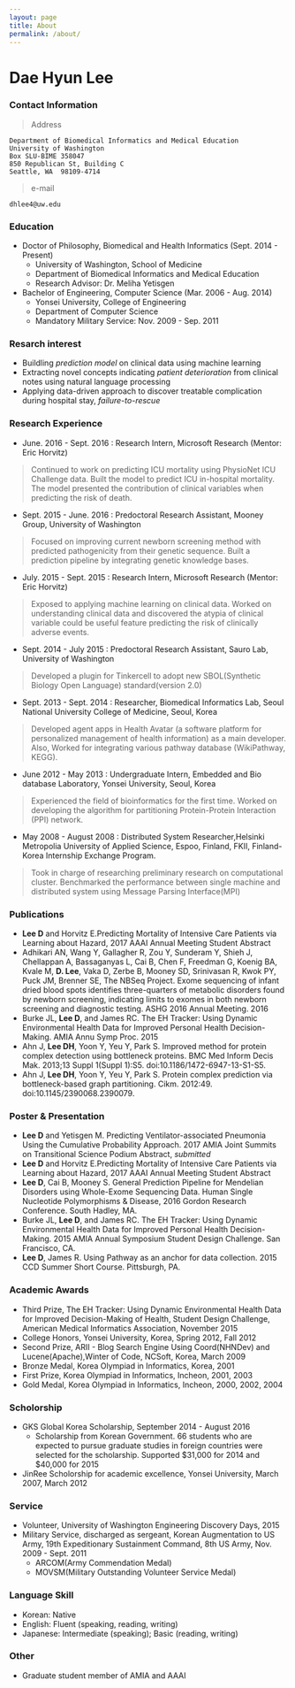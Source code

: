 ```yaml
---
layout: page
title: About
permalink: /about/
---
```



Dae Hyun Lee
============

### Contact Information

> Address
>   
    Department of Biomedical Informatics and Medical Education
    University of Washington
    Box SLU-BIME 358047
    850 Republican St, Building C
    Seattle, WA  98109-4714

> e-mail
>
    dhlee4@uw.edu



### Education
- Doctor of Philosophy, Biomedical and Health Informatics (Sept. 2014 - Present)
	- University of Washington, School of Medicine
	- Department of Biomedical Informatics and Medical Education
	- Research Advisor: Dr. Meliha Yetisgen
- Bachelor of Engineering, Computer Science (Mar. 2006 - Aug. 2014)
	- Yonsei University, College of Engineering
	- Department of Computer Science
	- Mandatory Military Service: Nov. 2009 - Sep. 2011

###  Resarch interest
- Buildling *prediction model* on clinical data using machine learning
- Extracting novel concepts indicating *patient deterioration* from clinical notes using natural language processing
- Applying data-driven approach to discover treatable complication during hospital stay, *failure-to-rescue* 

### Research Experience

- June. 2016 - Sept. 2016 : Research Intern, Microsoft Research (Mentor: Eric Horvitz)

> Continued to work on predicting ICU mortality using PhysioNet ICU Challenge data. Built the model to predict ICU in-hospital mortality. The model presented the contribution of clinical variables when predicting the risk of death.
	
- Sept. 2015 - June. 2016 : Predoctoral Research Assistant, Mooney Group<mooneygroup>, University of Washington

> Focused on improving current newborn screening method with predicted pathogenicity from their genetic sequence. Built a prediction pipeline by integrating genetic knowledge bases.

- July. 2015 - Sept. 2015 : Research Intern, Microsoft Research (Mentor: Eric Horvitz)

> Exposed to applying machine learning on clinical data. Worked on understanding clinical data and discovered the atypia of clinical variable could be useful feature predicting the risk of clinically adverse events.

- Sept. 2014 - July 2015 : Predoctoral Research Assistant, Sauro Lab<saurogroup>, University of Washington

> Developed a plugin for Tinkercell to adopt new SBOL(Synthetic Biology Open Language) standard(version 2.0)

- Sept. 2013 - Sept. 2014 : Researcher, Biomedical Informatics Lab, Seoul National University College of Medicine, Seoul, Korea

> Developed agent apps in Health Avatar (a software platform for personalized management of health information) as a main developer. Also, Worked for integrating various pathway database (WikiPathway, KEGG).

-  June 2012 - May 2013 : Undergraduate Intern, Embedded and Bio database Laboratory, Yonsei University, Seoul, Korea

> Experienced the field of bioinformatics for the first time. Worked on developing the algorithm for partitioning Protein-Protein Interaction (PPI) network.

- May 2008 - August 2008 : Distributed System Researcher,Helsinki Metropolia University of Applied Science, Espoo, Finland, FKII, Finland-Korea Internship Exchange Program.

> Took in charge of researching preliminary research on computational cluster. Benchmarked the performance between single machine and distributed system using Message Parsing Interface(MPI)

### Publications
 - **Lee D** and Horvitz E.Predicting Mortality of Intensive Care Patients via Learning about Hazard, 2017 AAAI Annual Meeting Student Abstract
 - Adhikari AN, Wang Y, Gallagher R, Zou Y, Sunderam Y, Shieh J, Chellappan A, Bassaganyas L, Cai B, Chen F, Freedman G, Koenig BA, Kvale M, **D. Lee**, Vaka D, Zerbe B, Mooney SD, Srinivasan R, Kwok PY, Puck JM, Brenner SE, The NBSeq Project. Exome sequencing of infant dried blood spots identifies three-quarters of metabolic disorders found by newborn screening, indicating limits to exomes in both newborn screening and diagnostic testing. ASHG 2016 Annual Meeting. 2016
 - Burke JL, **Lee D**, and James RC. The EH Tracker: Using Dynamic Environmental Health Data for Improved Personal Health Decision-Making. AMIA Annu Symp Proc. 2015
 - Ahn J, **Lee DH**, Yoon Y, Yeu Y, Park S. Improved method for protein complex detection using bottleneck proteins. BMC Med Inform Decis Mak. 2013;13 Suppl 1(Suppl 1):S5. doi:10.1186/1472-6947-13-S1-S5.
 - Ahn J, **Lee DH**, Yoon Y, Yeu Y, Park S. Protein complex prediction via bottleneck-based graph partitioning. Cikm. 2012:49. doi:10.1145/2390068.2390079.



### Poster & Presentation
 - **Lee D** and Yetisgen M. Predicting Ventilator-associated Pneumonia Using the Cumulative Probability Approach. 2017 AMIA Joint Summits on Transitional Science Podium Abstract, *submitted*
 - **Lee D** and Horvitz E.Predicting Mortality of Intensive Care Patients via Learning about Hazard, 2017 AAAI Annual Meeting Student Abstract
 - **Lee D**, Cai B, Mooney S. General Prediction Pipeline for Mendelian Disorders using Whole-Exome Sequencing Data. Human Single Nucleotide Polymorphisms & Disease,
2016 Gordon Research Conference. South Hadley, MA.
 - Burke JL, **Lee D**, and James RC. The EH Tracker: Using Dynamic Environmental Health Data for Improved Personal Health Decision-Making. 2015 AMIA Annual Symposium Student Design Challenge. San Francisco, CA.
 - **Lee D**, James R. Using Pathway as an anchor for data collection. 2015 CCD Summer Short Course. Pittsburgh, PA.

### Academic Awards


 - Third Prize, The EH Tracker: Using Dynamic Environmental Health Data for Improved Decision-Making of Health, Student Design Challenge, American Medical Informatics Association, November 2015
 - College Honors, Yonsei University, Korea, Spring 2012, Fall 2012
 - Second Prize, ARII - Blog Search Engine Using Coord(NHNDev) and Lucene(Apache),Winter of Code, NCSoft, Korea, March 2009
 - Bronze Medal, Korea Olympiad in Informatics, Korea, 2001
 - First Prize, Korea Olympiad in Informatics, Incheon, 2001, 2003
 - Gold Medal, Korea Olympiad in Informatics, Incheon, 2000, 2002, 2004


### Scholorship
 - GKS Global Korea Scholarship, September 2014 - August 2016
	 - Scholarship from Korean Government. 66 students who are expected to pursue graduate studies in foreign countries were selected for the scholarship. Supported $31,000 for 2014 and $40,000 for 2015
 - JinRee Scholorship for academic excellence, Yonsei University, March 2007, March 2012

### Service
 - Volunteer, University of Washington Engineering Discovery Days, 2015
 - Military Service, discharged as sergeant, Korean Augmentation to US Army, 19th Expeditionary Sustainment Command, 8th US Army, Nov. 2009 - Sept. 2011
 	- ARCOM(Army Commendation Medal)
	- MOVSM(Military Outstanding Volunteer Service Medal)

### Language Skill
 - Korean: Native
 - English: Fluent (speaking, reading, writing)
 - Japanese: Intermediate (speaking); Basic (reading, writing)

### Other
 - Graduate student member of AMIA and AAAI
